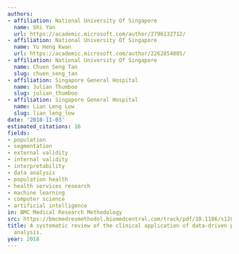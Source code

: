 ```yaml
---
authors:
- affiliation: National University Of Singapore
  name: Shi Yan
  url: https://academic.microsoft.com/author/2796132712/
- affiliation: National University Of Singapore
  name: Yu Heng Kwan
  url: https://academic.microsoft.com/author/2262854085/
- affiliation: National University Of Singapore
  name: Chuen Seng Tan
  slug: chuen_seng_tan
- affiliation: Singapore General Hospital
  name: Julian Thumboo
  slug: julian_thumboo
- affiliation: Singapore General Hospital
  name: Lian Leng Low
  slug: lian_leng_low
date: '2018-11-03'
estimated_citations: 16
fields:
- population
- segmentation
- external validity
- internal validity
- interpretability
- data analysis
- population health
- health services research
- machine learning
- computer science
- artificial intelligence
in: BMC Medical Research Methodology
src: https://bmcmedresmethodol.biomedcentral.com/track/pdf/10.1186/s12874-018-0584-9
title: A systematic review of the clinical application of data-driven population segmentation
  analysis.
year: 2018
---
```

